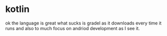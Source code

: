 # kotlin

ok the language is great what sucks is gradel as it downloads every time it runs
and also to much focus on andriod development as I see it. 
